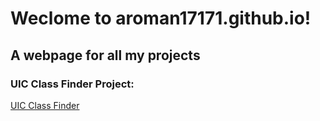 # Weclome to aroman17171.github.io!
## A webpage for all my projects

### UIC Class Finder Project:
[UIC Class Finder](/uic-class-finder.html)
